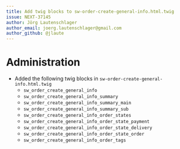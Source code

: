```yaml
---
title: Add twig blocks to sw-order-create-general-info.html.twig
issue: NEXT-37145
author: Jörg Lautenschlager
author_email: joerg.lautenschlager@gmail.com
author_github: @jlaute
---
```

# Administration
* Added the following twig blocks in `sw-order-create-general-info.html.twig`
    * `sw_order_create_general_info`
    * `sw_order_create_general_info_summary`
    * `sw_order_create_general_info_summary_main`
    * `sw_order_create_general_info_summary_sub`
    * `sw_order_create_general_info_order_states`
    * `sw_order_create_general_info_order_state_payment`
    * `sw_order_create_general_info_order_state_delivery`
    * `sw_order_create_general_info_order_state_order`
    * `sw_order_create_general_info_order_tags`
